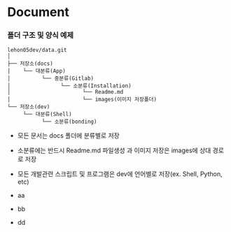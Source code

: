 # Document

### 폴더 구조 및 양식 예제
```
lehon05dev/data.git
│
├── 저장소(docs)
│    └── 대분류(App)
│          └── 중분류(Gitlab)
│                └── 소분류(Installation)
│                       └── Readme.md
│                       └── images(이미지 저장폴더)
└── 저장소(dev)
     └── 대분류(Shell)
           └── 소분류(bonding)
```


- 모든 문서는 docs 폴더에 분류별로 저장
- 소분류에는 반드시 Readme.md 파일생성 과 이미지 저장은 images에 상대 경로로 저장

- 모든 개발관련 스크립트 및 프로그램은 dev에 언어별로 저장(ex. Shell, Python, etc)
- aa
- bb
- dd
